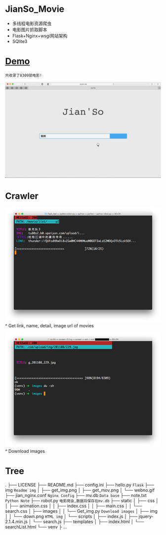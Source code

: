 # JianSo_Movie

* 多线程电影资源爬虫
* 电影图片抓取脚本
* Flask+Nginx+wsgi网站架构
* SQlite3

# [Demo](http://but0n.me)
`共收录了8309部电影!`

![demo](/img/webno.gif)

# Crawler

![get_mov](/img/get_mov.png)
^ Get link, name, detail, image url of movies

![get_img](/img/get_img.png)
^ Download images

# Tree
.
├── LICENSE
├── README.md
├── config.ini
├── hello.py    `Flask`
├── img   `Readme img`
│   ├── get_img.png
│   ├── get_mov.png
│   └── webno.gif
├── jian_nginx.conf   `Nginx Config`
├── mv.db   `Data base`
├── note.txt    `Python Note`
├── robot.py    `电影爬虫,数据将保存在mv.db`
├── static
│   ├── css
│   │   ├── animation.css
│   │   ├── index.css
│   │   ├── main.css
│   │   └── search.css
│   ├── images
│   │   └── Get_img.py    `Download images`
│   ├── img
│   │   └── down.png    `HTML img`
│   └── scripts
│       ├── index.js
│       ├── jquery-2.1.4.min.js
│       └── search.js
├── templates
│   ├── index.html
│   └── searchList.html
└── venv
    ├ ...

